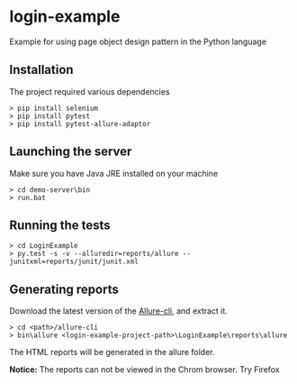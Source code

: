 # login-example

Example for using page object design pattern in the Python language



## Installation

The project required various dependencies
~~~~
> pip install selenium
> pip install pytest
> pip install pytest-allure-adaptor
~~~~

## Launching the server
Make sure you have Java JRE installed on your machine

~~~~
> cd demo-server\bin
> run.bat
~~~~

## Running the tests
~~~~
> cd LoginExample
> py.test -s -v --alluredir=reports/allure --junitxml=reports/junit/junit.xml
~~~~

## Generating reports
Download the latest version of the [Allure-cli](https://github.com/allure-framework/allure-cli/releases/tag/allure-cli-2.3), 
and extract it.

~~~
> cd <path>/allure-cli
> bin\allure <login-example-project-path>\LoginExample\reports\allure
~~~

The HTML reports will be generated in the allure folder.

**Notice:** The reports can not be viewed in the Chrom browser. Try Firefox

